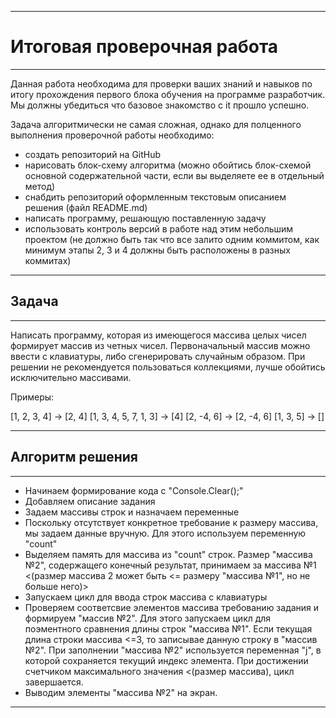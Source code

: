 _____________________________________________________________________________________________________________________________________________________

# Итоговая проверочная работа

_____________________________________________________________________________________________________________________________________________________

Данная работа необходима для проверки ваших знаний и навыков по итогу прохождения первого блока обучения на программе разработчик. Мы должны убедиться что базовое знакомство с it прошло успешно.

Задача алгоритмически не самая сложная, однако для полценного выполнения проверочной работы необходимо:

* создать репозиторий на GitHub
* нарисовать блок-схему алгоритма (можно обойтись блок-схемой основной содержательной части, если вы выделяете ее в отдельный метод)
* снабдить репозиторий оформленным текстовым описанием решения (файл README.md)
* написать программу, решающую поставленную задачу
* использовать контроль версий в работе над этим небольшим проектом (не должно быть так что все залито одним коммитом, как минимум этапы 2, 3 и 4 должны быть расположены в разных коммитах)

_____________________________________________________________________________________________________________________________________________________

## Задача

_____________________________________________________________________________________________________________________________________________________

Написать программу, которая из имеющегося массива целых чисел формирует массив из четных чисел. Первоначальный массив можно ввести с клавиатуры, либо сгенерировать случайным образом. При решении не рекомендуется пользоваться коллекциями, лучше обойтись исключительно массивами.

Примеры:

[1, 2, 3, 4] -> [2, 4]
[1, 3, 4, 5, 7, 1, 3] -> [4]
[2, -4, 6] -> [2, -4, 6]
[1, 3, 5] -> []

_____________________________________________________________________________________________________________________________________________________

## Алгоритм решения

_____________________________________________________________________________________________________________________________________________________

* Начинаем формирование кода с "Console.Clear();"
* Добавляем описание задания
* Задаем массивы строк и назначаем переменные
* Поскольку отсутствует конкретное требование к размеру массива, мы задаем данные вручную. Для этого используем переменную "count"
* Выделяем память для массива из "count" строк. Размер "массива №2", содержащего конечный результат, принимаем за массива №1 <(размер массива 2 может быть <= размеру "массива №1", но не больше него)>
* Запускаем цикл для ввода строк массива с клавиатуры
* Проверяем соответсвие элементов массива требованию задания и формируем "массив №2". Для этого запускаем цикл для поэментного сравнения длины строк "массива №1". Если текущая длина строки массива <=3, то записывае данную строку в "массив №2". При заполнении "массива №2" используется переменная "j", в которой сохраняется текущий индекс элемента.
При достижении счетчиком максимального значения <(размер массива), цикл завершается.
* Выводим элементы "массива №2" на экран.

_____________________________________________________________________________________________________________________________________________________
